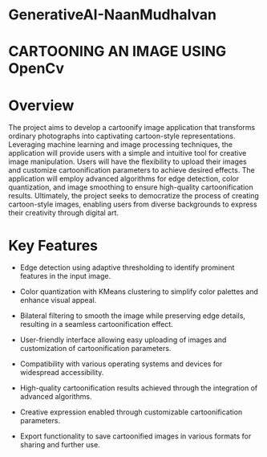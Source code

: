 # GenerativeAI-NaanMudhalvan

# CARTOONING AN IMAGE USING OpenCv

# Overview

The project aims to develop a cartoonify image application that transforms ordinary photographs into captivating cartoon-style representations. Leveraging machine learning and image processing techniques, the application will provide users with a simple and intuitive tool for creative image manipulation. Users will have the flexibility to upload their images and customize cartoonification parameters to achieve desired effects. The application will employ advanced algorithms for edge detection, color quantization, and image smoothing to ensure high-quality cartoonification results. Ultimately, the project seeks to democratize the process of creating cartoon-style images, enabling users from diverse backgrounds to express their creativity through digital art.

# Key Features

* Edge detection using adaptive thresholding to identify prominent features in the input image.

* Color quantization with KMeans clustering to simplify color palettes and enhance visual appeal.

* Bilateral filtering to smooth the image while preserving edge details, resulting in a seamless cartoonification effect.

* User-friendly interface allowing easy uploading of images and customization of cartoonification parameters.

* Compatibility with various operating systems and devices for widespread accessibility.

* High-quality cartoonification results achieved through the integration of advanced algorithms.

* Creative expression enabled through customizable cartoonification parameters.

* Export functionality to save cartoonified images in various formats for sharing and further use.



